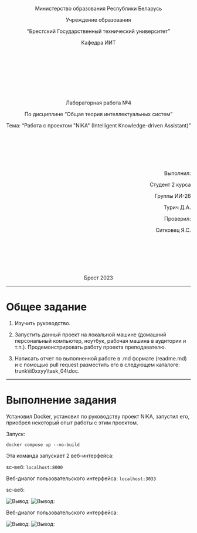 ﻿<p align="center"> Министерство образования Республики Беларусь</p>
<p align="center">Учреждение образования</p>
<p align="center">“Брестский Государственный технический университет”</p>
<p align="center">Кафедра ИИТ</p>
<br><br><br><br><br><br><br>
<p align="center">Лабораторная работа №4</p>
<p align="center">По дисциплине “Общая теория интеллектуальных систем”</p>
<p align="center">Тема: “Работа с проектом "NIKA" (Intelligent Knowledge-driven Assistant)”</p>
<br><br><br><br><br>
<p align="right">Выполнил:</p>
<p align="right">Студент 2 курса</p>
<p align="right">Группы ИИ-26</p>
<p align="right">Турич Д.А.</p>
<p align="right">Проверил:</p>
<p align="right">Ситковец Я.С.</p>
<br><br><br><br><br>
<p align="center">Брест 2023</p>

---

# Общее задание #
1. Изучить руководство.

2. Запустить данный проект на локальной машине (домашний персональный компьютер, ноутбук, рабочая машина в аудитории и т.п.). Продемонстрировать работу проекта преподавателю.

3. Написать отчет по выполненной работе в .md формате (readme.md) и с помощью pull request разместить его в следующем каталоге: trunk\ii0xxyy\task_04\doc.


---

# Выполнение задания #

Установил Docker, установил по руководству проект NIKA, запустил его, приобрел некоторый опыт работы с этим проектом. 

Запуск:
```
docker compose up --no-build
```
Эта команда запуcкает 2 веб-интерфейса:

sc-веб: ```localhost:8000```

Веб-диалог пользовательского интерфейса: ```localhost:3033```

sc-веб:

![Вывод:](https://github.com/brstu/OTIS-2023/pull/189/files#diff-899f2ee5f3160d01bbd67e5cc3e2d4db7cf2ea43369aafa4c4d18eb66c1d9fa1)
![Вывод:](https://github.com/brstu/OTIS-2023/pull/189/files#diff-a939b2f661126095dfe6ffa022961ddff00f6dba63ee42a654f584b43a35e680)

Веб-диалог пользовательского интерфейса: 

![Вывод:](https://github.com/brstu/OTIS-2023/pull/189/files#diff-0ca2a06c93fca6e1c4ddabb734d9709cda3e980ff118cfa21a417f314feadccd)
![Вывод:](https://github.com/brstu/OTIS-2023/pull/189/files#diff-512b71106fd303c17e72ab57e84023781420252360dba24379426f417e14a5ea)